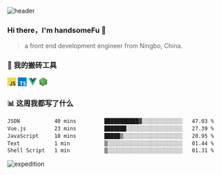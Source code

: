 ![header](https://raw.githubusercontent.com/fzq1998/fzq1998/master/header.png)

### Hi there，I'm handsomeFu 👋

> a front end development engineer from Ningbo, China.

### 🔧 我的搬砖工具
<code><img height="20" src="https://raw.githubusercontent.com/github/explore/80688e429a7d4ef2fca1e82350fe8e3517d3494d/topics/javascript/javascript.png" alt="javascript"></code>
<code><img height="20" src="https://raw.githubusercontent.com/github/explore/80688e429a7d4ef2fca1e82350fe8e3517d3494d/topics/typescript/typescript.png" alt="typescript"></code>
<code><img height="20" src="https://raw.githubusercontent.com/github/explore/80688e429a7d4ef2fca1e82350fe8e3517d3494d/topics/vue/vue.png" alt="vue"></code>
<code><img height="20" src="https://raw.githubusercontent.com/github/explore/80688e429a7d4ef2fca1e82350fe8e3517d3494d/topics/nodejs/nodejs.png" alt="nodejs"></code>



### 📊 这周我都写了什么
<!--START_SECTION:waka-->

```txt
JSON           40 mins         ███████████▓░░░░░░░░░░░░░   47.03 %
Vue.js         23 mins         ███████░░░░░░░░░░░░░░░░░░   27.39 %
JavaScript     18 mins         █████▒░░░░░░░░░░░░░░░░░░░   20.95 %
Text           1 min           ▒░░░░░░░░░░░░░░░░░░░░░░░░   01.44 %
Shell Script   1 min           ▒░░░░░░░░░░░░░░░░░░░░░░░░   01.31 %
```

<!--END_SECTION:waka-->


![expedition](https://raw.githubusercontent.com/fzq1998/fzq1998/master/expedition.gif)

